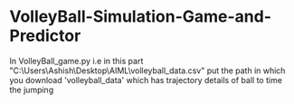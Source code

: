 # VolleyBall-Simulation-Game-and-Predictor
In VolleyBall_game.py i.e in this part
"C:\\Users\\Ashish\\Desktop\\AIML\\volleyball_data.csv" put the path in which you download 'volleyball_data' which has trajectory details of ball to time the jumping 
